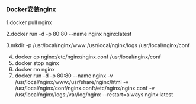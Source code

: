### Docker安装nginx

1.docker pull nginx

2.docker run -d -p 80:80 --name nginx nginx:latest

3.mkdir -p /usr/local/nginx/www /usr/local/nginx/logs /usr/local/nginx/conf

4. docker cp nginx:/etc/nginx/nginx.conf /usr/local/nginx/conf
5. docker stop nginx
6. docker rm nginx
7. docker run -d -p 80:80 --name nginx -v /usr/local/nginx/www:/usr/share/nginx/html -v /usr/local/nginx/conf/nginx.conf:/etc/nginx/nginx.conf -v /usr/local/nginx/logs:/var/log/nginx --restart=always nginx:latest

